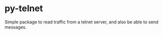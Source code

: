 # py-telnet

Simple package to read traffic from a telnet server, and also be able to send messages.
